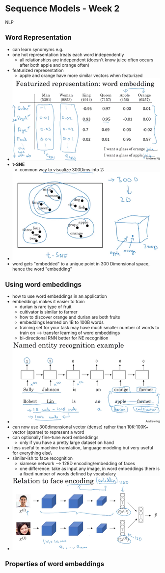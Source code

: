 # Sequence Models - Week 2

NLP

## Word Representation

- can learn synomyms e.g.
- one hot representation treats each word independently
  - all relationships are independent (doesn't know juice often occurs after both apple and orange often)
- featurized representation
  - apple and orange have more similar vectors when featurized
- ![img](https://github.com/chriseal/deep_learning_ai/blob/master/5_SequenceModels/week2/5wk2_featurized_word_embeddings.png)
- **t-SNE**
  - common way to visualize 300Dims into 2: 
- ![img](https://github.com/chriseal/deep_learning_ai/blob/master/5_SequenceModels/week2/5wk2_tsne.png)
- word gets "embedded" to a unique point in 300 Dimensional space, hence the word "embedding"   

## Using word embeddings

- how to use word embeddings in an application
- embeddings makes it easier to train
  - durian is rare type of fruit
  - cultivator is similar to farmer
  - how to discover orange and durian are both fruits
  - embeddings learned on 1B to 100B words
  - training set for your task may have much smaller number of words to train on
    --> transfer learning of word embeddings
  - bi-directional RNN better for NE recognition
- ![img](https://github.com/chriseal/deep_learning_ai/blob/master/5_SequenceModels/week2/5wk2_NE_rec_ex.png)
- can now use 300dimensional vector (dense) rather than 10K-100K+ vector (sparse) to represent a word
- can optionally fine-tune word embeddings
  - only if you have a pretty large dataset on hand
- less useful to machine translation, language modeling but very useful for everything else\
- similar-ish to face recognition
  - siamese network --> 128D encoding/embedding of faces
  - one difference: take as input any image, in word embeddings there is a fixed number of words defined by vocabulary
- ![img](https://github.com/chriseal/deep_learning_ai/blob/master/5_SequenceModels/week2/5wk2_face_rec.png)

## Properties of word embeddings



